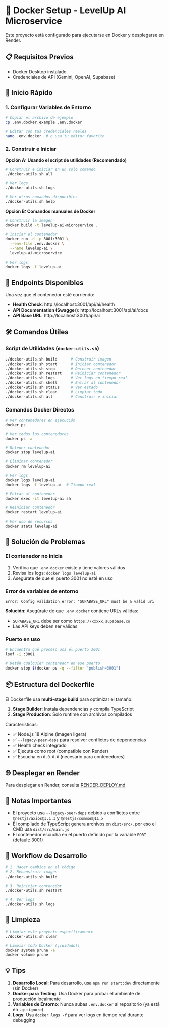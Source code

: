 # 🐳 Docker Setup - LevelUp AI Microservice

Este proyecto está configurado para ejecutarse en Docker y desplegarse en Render.

## 📋 Requisitos Previos

- Docker Desktop instalado
- Credenciales de API (Gemini, OpenAI, Supabase)

## 🚀 Inicio Rápido

### 1. Configurar Variables de Entorno

```bash
# Copiar el archivo de ejemplo
cp .env.docker.example .env.docker

# Editar con tus credenciales reales
nano .env.docker  # o usa tu editor favorito
```

### 2. Construir e Iniciar

**Opción A: Usando el script de utilidades (Recomendado)**

```bash
# Construir e iniciar en un solo comando
./docker-utils.sh all

# Ver logs
./docker-utils.sh logs

# Ver otros comandos disponibles
./docker-utils.sh help
```

**Opción B: Comandos manuales de Docker**

```bash
# Construir la imagen
docker build -t levelup-ai-microservice .

# Iniciar el contenedor
docker run -d -p 3001:3001 \
  --env-file .env.docker \
  --name levelup-ai \
  levelup-ai-microservice

# Ver logs
docker logs -f levelup-ai
```

## 🔗 Endpoints Disponibles

Una vez que el contenedor esté corriendo:

- **Health Check**: http://localhost:3001/api/ai/health
- **API Documentation (Swagger)**: http://localhost:3001/api/ai/docs
- **API Base URL**: http://localhost:3001/api/ai

## 🛠️ Comandos Útiles

### Script de Utilidades (`docker-utils.sh`)

```bash
./docker-utils.sh build      # Construir imagen
./docker-utils.sh start      # Iniciar contenedor
./docker-utils.sh stop       # Detener contenedor
./docker-utils.sh restart    # Reiniciar contenedor
./docker-utils.sh logs       # Ver logs en tiempo real
./docker-utils.sh shell      # Entrar al contenedor
./docker-utils.sh status     # Ver estado
./docker-utils.sh clean      # Limpiar todo
./docker-utils.sh all        # Construir e iniciar
```

### Comandos Docker Directos

```bash
# Ver contenedores en ejecución
docker ps

# Ver todos los contenedores
docker ps -a

# Detener contenedor
docker stop levelup-ai

# Eliminar contenedor
docker rm levelup-ai

# Ver logs
docker logs levelup-ai
docker logs -f levelup-ai  # Tiempo real

# Entrar al contenedor
docker exec -it levelup-ai sh

# Reiniciar contenedor
docker restart levelup-ai

# Ver uso de recursos
docker stats levelup-ai
```

## 🔧 Solución de Problemas

### El contenedor no inicia

1. Verifica que `.env.docker` existe y tiene valores válidos
2. Revisa los logs: `docker logs levelup-ai`
3. Asegúrate de que el puerto 3001 no esté en uso

### Error de variables de entorno

```
Error: Config validation error: "SUPABASE_URL" must be a valid uri
```

**Solución**: Asegúrate de que `.env.docker` contiene URLs válidas:
- `SUPABASE_URL` debe ser como `https://xxxxx.supabase.co`
- Las API keys deben ser válidas

### Puerto en uso

```bash
# Encuentra qué proceso usa el puerto 3001
lsof -i :3001

# Detén cualquier contenedor en ese puerto
docker stop $(docker ps -q --filter "publish=3001")
```

## 📦 Estructura del Dockerfile

El Dockerfile usa **multi-stage build** para optimizar el tamaño:

1. **Stage Builder**: Instala dependencias y compila TypeScript
2. **Stage Production**: Solo runtime con archivos compilados

Características:
- ✅ Node.js 18 Alpine (imagen ligera)
- ✅ `--legacy-peer-deps` para resolver conflictos de dependencias
- ✅ Health check integrado
- ✅ Ejecuta como root (compatible con Render)
- ✅ Escucha en `0.0.0.0` (necesario para contenedores)

## 🌐 Desplegar en Render

Para desplegar en Render, consulta [RENDER_DEPLOY.md](./RENDER_DEPLOY.md)

## 📝 Notas Importantes

- El proyecto usa `--legacy-peer-deps` debido a conflictos entre `@nestjs/axios@3.1.3` y `@nestjs/common@11.x`
- El compilado de TypeScript genera archivos en `dist/src/`, por eso el CMD usa `dist/src/main.js`
- El contenedor escucha en el puerto definido por la variable `PORT` (default: 3001)

## 🔄 Workflow de Desarrollo

```bash
# 1. Hacer cambios en el código
# 2. Reconstruir imagen
./docker-utils.sh build

# 3. Reiniciar contenedor
./docker-utils.sh restart

# 4. Ver logs
./docker-utils.sh logs
```

## 🧹 Limpieza

```bash
# Limpiar este proyecto específicamente
./docker-utils.sh clean

# Limpiar todo Docker (¡cuidado!)
docker system prune -a
docker volume prune
```

## 💡 Tips

1. **Desarrollo Local**: Para desarrollo, usa `npm run start:dev` directamente (sin Docker)
2. **Docker para Testing**: Usa Docker para probar el ambiente de producción localmente
3. **Variables de Entorno**: Nunca subas `.env.docker` al repositorio (ya está en `.gitignore`)
4. **Logs**: Usa `docker logs -f` para ver logs en tiempo real durante debugging
